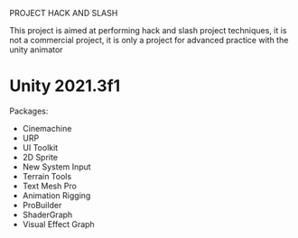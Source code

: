 PROJECT HACK AND SLASH

This project is aimed at performing hack and slash project techniques, it is not a commercial project, it is only a project for advanced practice with the unity animator

# Unity 2021.3f1
Packages:
- Cinemachine
- URP
- UI Toolkit
- 2D Sprite
- New System Input
- Terrain Tools
- Text Mesh Pro
- Animation Rigging
- ProBuilder
- ShaderGraph
- Visual Effect Graph
